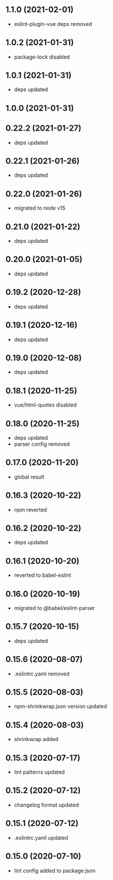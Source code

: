 ## 1.1.0 (2021-02-01)

-   eslint-plugin-vue deps removed

## 1.0.2 (2021-01-31)

-   package-lock disabled

## 1.0.1 (2021-01-31)

-   deps updated

## 1.0.0 (2021-01-31)

## 0.22.2 (2021-01-27)

-   deps updated

## 0.22.1 (2021-01-26)

-   deps updated

## 0.22.0 (2021-01-26)

-   migrated to node v15

## 0.21.0 (2021-01-22)

-   deps updated

## 0.20.0 (2021-01-05)

-   deps updated

## 0.19.2 (2020-12-28)

-   deps updated

## 0.19.1 (2020-12-16)

-   deps updated

## 0.19.0 (2020-12-08)

-   deps updated

## 0.18.1 (2020-11-25)

-   vue/html-quotes disabled

## 0.18.0 (2020-11-25)

-   deps updated
-   parser config removed

## 0.17.0 (2020-11-20)

-   global result

## 0.16.3 (2020-10-22)

-   npm reverted

## 0.16.2 (2020-10-22)

-   deps updated

## 0.16.1 (2020-10-20)

-   reverted to babel-eslint

## 0.16.0 (2020-10-19)

-   migrated to @babel/eslint-parser

## 0.15.7 (2020-10-15)

-   deps updated

## 0.15.6 (2020-08-07)

-   .eslintrc.yaml removed

## 0.15.5 (2020-08-03)

-   npm-shrinkwrap.json version updated

## 0.15.4 (2020-08-03)

-   shrinkwrap added

## 0.15.3 (2020-07-17)

-   lint patterns updated

## 0.15.2 (2020-07-12)

-   changelog format updated

## 0.15.1 (2020-07-12)

-   .eslintrc.yaml updated

## 0.15.0 (2020-07-10)

-   lint config added to package.json
